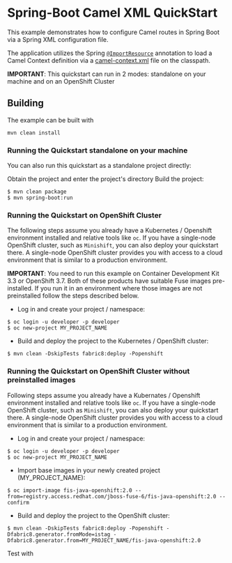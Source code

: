 # Spring-Boot Camel XML QuickStart

This example demonstrates how to configure Camel routes in Spring Boot via
a Spring XML configuration file.

The application utilizes the Spring [`@ImportResource`](http://docs.spring.io/spring/docs/current/javadoc-api/org/springframework/context/annotation/ImportResource.html) annotation to load a Camel Context definition via a [camel-context.xml](src/main/resources/spring/camel-context.xml) file on the classpath.

**IMPORTANT**: This quickstart can run in 2 modes: standalone on your machine and on an OpenShift Cluster 

## Building

The example can be built with

    mvn clean install

### Running the Quickstart standalone on your machine

You can also run this quickstart as a standalone project directly:

Obtain the project and enter the project's directory
Build the project:

```
$ mvn clean package
$ mvn spring-boot:run 
```

### Running the Quickstart on OpenShift Cluster

The following steps assume you already have a Kubernetes / Openshift environment installed and relative tools like `oc`.
If you have a single-node OpenShift cluster, such as `Minishift`, you can also deploy your quickstart there. 
A single-node OpenShift cluster provides you with access to a cloud environment that is similar to a production environment.

**IMPORTANT**: You need to run this example on Container Development Kit 3.3 or OpenShift 3.7.
Both of these products have suitable Fuse images pre-installed. 
If you run it in an environment where those images are not preinstalled follow the steps described below.

+ Log in and create your project / namespace:
```
$ oc login -u developer -p developer
$ oc new-project MY_PROJECT_NAME
```

+ Build and deploy the project to the Kubernetes / OpenShift cluster:
```
$ mvn clean -DskipTests fabric8:deploy -Popenshift
```

### Running the Quickstart on OpenShift Cluster without preinstalled images

Following steps assume you already have a Kubernates / Openshift environment installed and relative tools like `oc`.
If you have a single-node OpenShift cluster, such as `Minishift`, you can also deploy your quickstart there. 
A single-node OpenShift cluster provides you with access to a cloud environment that is similar to a production environment.

+ Log in and create your project / namespace:
```
$ oc login -u developer -p developer
$ oc new-project MY_PROJECT_NAME
```

+ Import base images in your newly created project (MY_PROJECT_NAME):
```
$ oc import-image fis-java-openshift:2.0 --from=registry.access.redhat.com/jboss-fuse-6/fis-java-openshift:2.0 --confirm
```

+ Build and deploy the project to the OpenShift cluster:
```
$ mvn clean -DskipTests fabric8:deploy -Popenshift -Dfabric8.generator.fromMode=istag -Dfabric8.generator.from=MY_PROJECT_NAME/fis-java-openshift:2.0
```


Test with

```curl -k http://localhost:8080/rest/service/customers -X POST  -d 'Rotobots,NA,true,Bill,Smith,100 N Park Ave.,Phoenix,AZ,85017,602-555-1100;BikesBikesBikes,NA,true,George,Jungle,1101 Smith St.,Raleigh,NC,27519,919-555-0800;CloudyCloud,EU,true,Fred,Quicksand,202 Barney Blvd.,Rock City,MI,19728,313-555-1234;ErrorError,,,EU,true,Fred,Quicksand,202 Barney Blvd.,Rock City,MI,19728,313-555-1234' -H 'content-type: text/html'
```